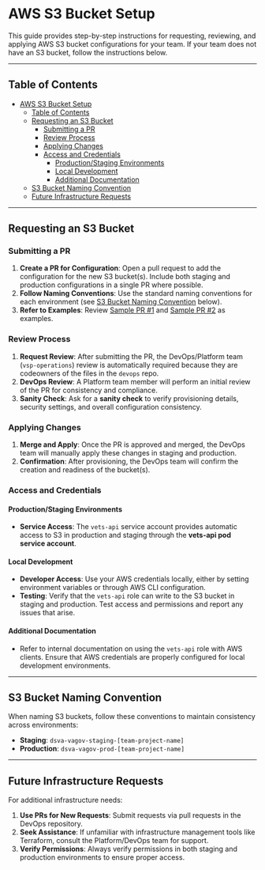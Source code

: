 # AWS S3 Bucket Setup

This guide provides step-by-step instructions for requesting, reviewing, and applying AWS S3 bucket configurations for your team. If your team does not have an S3 bucket, follow the instructions below.

---

## Table of Contents

- [AWS S3 Bucket Setup](#aws-s3-bucket-setup)
  - [Table of Contents](#table-of-contents)
  - [Requesting an S3 Bucket](#requesting-an-s3-bucket)
    - [Submitting a PR](#submitting-a-pr)
    - [Review Process](#review-process)
    - [Applying Changes](#applying-changes)
    - [Access and Credentials](#access-and-credentials)
      - [Production/Staging Environments](#productionstaging-environments)
      - [Local Development](#local-development)
      - [Additional Documentation](#additional-documentation)
  - [S3 Bucket Naming Convention](#s3-bucket-naming-convention)
  - [Future Infrastructure Requests](#future-infrastructure-requests)

---

## Requesting an S3 Bucket

### Submitting a PR

1. **Create a PR for Configuration**: Open a pull request to add the configuration for the new S3 bucket(s). Include both staging and production configurations in a single PR where possible.
2. **Follow Naming Conventions**: Use the standard naming conventions for each environment (see [S3 Bucket Naming Convention](#s3-bucket-naming-convention) below).
3. **Refer to Examples**: Review [Sample PR #1](https://github.com/department-of-veterans-affairs/devops/pull/14735) and [Sample PR #2](https://github.com/department-of-veterans-affairs/devops/pull/14742) as examples.

### Review Process

1. **Request Review**: After submitting the PR, the DevOps/Platform team (`vsp-operations`) review is automatically required because they are codeowners of the files in the `devops` repo.
2. **DevOps Review**: A Platform team member will perform an initial review of the PR for consistency and compliance.
3. **Sanity Check**: Ask for a **sanity check** to verify provisioning details, security settings, and overall configuration consistency.

### Applying Changes

1. **Merge and Apply**: Once the PR is approved and merged, the DevOps team will manually apply these changes in staging and production.
2. **Confirmation**: After provisioning, the DevOps team will confirm the creation and readiness of the bucket(s).

### Access and Credentials

#### Production/Staging Environments

- **Service Access**: The `vets-api` service account provides automatic access to S3 in production and staging through the **vets-api pod service account**.

#### Local Development

- **Developer Access**: Use your AWS credentials locally, either by setting environment variables or through AWS CLI configuration.
- **Testing**: Verify that the `vets-api` role can write to the S3 bucket in staging and production. Test access and permissions and report any issues that arise.

#### Additional Documentation

- Refer to internal documentation on using the `vets-api` role with AWS clients. Ensure that AWS credentials are properly configured for local development environments.

---

## S3 Bucket Naming Convention

When naming S3 buckets, follow these conventions to maintain consistency across environments:

- **Staging**: `dsva-vagov-staging-[team-project-name]`
- **Production**: `dsva-vagov-prod-[team-project-name]`

---

## Future Infrastructure Requests

For additional infrastructure needs:

1. **Use PRs for New Requests**: Submit requests via pull requests in the DevOps repository.
2. **Seek Assistance**: If unfamiliar with infrastructure management tools like Terraform, consult the Platform/DevOps team for support.
3. **Verify Permissions**: Always verify permissions in both staging and production environments to ensure proper access.
